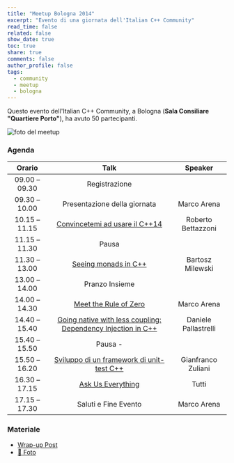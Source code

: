 ```yaml
---
title: "Meetup Bologna 2014"
excerpt: "Evento di una giornata dell'Italian C++ Community"
read_time: false
related: false
show_date: true
toc: true
share: true
comments: false
author_profile: false
tags:
  - community
  - meetup
  - bologna
---
```


Questo evento dell'Italian C++ Community, a Bologna (**Sala Consiliare "Quartiere Porto"**), ha avuto 50 partecipanti.

![foto del meetup](https://ilpropheta.github.io/pics/meetup-bo14.png)

### Agenda

| Orario |Talk|Speaker|
| :-: | :-: | :-: |
|09.00 – 09.30|	Registrazione| |
|09.30 – 10.00|	Presentazione della giornata |Marco Arena|
|10.15 – 11.15|	[Convincetemi ad usare il C++14](/materiale/meetup-1114/#convincetemi-ad-usare-il-c14)|	Roberto Bettazzoni|
|11.15 – 11.30|	Pausa|	|
|11.30 – 13.00|	[Seeing monads in C++](/materiale/meetup-1114/#seeing-monads-in-c)|	Bartosz Milewski
|13.00 – 14.00|	Pranzo Insieme|	|
|14.00 – 14.30|	[Meet the Rule of Zero](/materiale/meetup-1114/#meet-the-rule-of-zero)|	Marco Arena|
|14.40 – 15.40|	[Going native with less coupling: Dependency Injection in C++](/materiale/meetup-1114/#going-native-with-less-coupling-dependency-injection-in-c)|	Daniele Pallastrelli|
|15.40 – 15.50|	Pausa	-|
|15.50 – 16.20|	[Sviluppo di un framework di unit-test C++](/materiale/meetup-1114/#sviluppo-di-un-framework-di-unit-test-c)|	Gianfranco Zuliani|
|16.30 – 17.15|	[Ask Us Everything](/materiale/meetup-1114/#ask-us-everything)|	Tutti|
|17.15 – 17.30|	Saluti e Fine Evento|	Marco Arena|

### Materiale

- [Wrap-up Post](/materiale/post-meetup-1114)
- [📸 Foto](https://www.facebook.com/photo.php?fbid=10152888855086057&set=oa.539742672827392&type=3&theater)